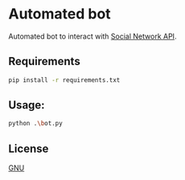 # Automated bot

Automated bot to interact with [Social Network API](https://github.com/ivanovds/REST_API/tree/master/project-container).

## Requirements

```bash
pip install -r requirements.txt
```

## Usage:
```bash
python .\bot.py
```

## License
[GNU](https://choosealicense.com/licenses/gpl-3.0/)